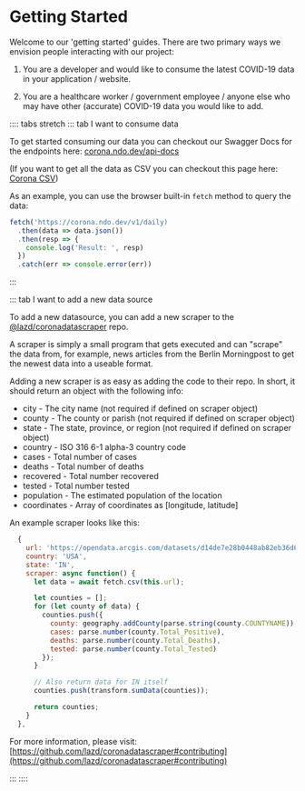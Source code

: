 # Getting Started

Welcome to our 'getting started' guides. There are two primary ways we envision people interacting with our project:

1. You are a developer and would like to consume the latest COVID-19 data in your application / website.

2. You are a healthcare worker / government employee / anyone else who may have other (accurate) COVID-19 data you would like to add.

:::: tabs stretch
::: tab I want to consume data

To get started consuming our data you can checkout our Swagger Docs for the endpoints here: [corona.ndo.dev/api-docs](https://data.corona-api.org/api-docs)

(If you want to get all the data as CSV you can checkout this page here: [Corona CSV](https://coronadatascraper.com/#data.csv))

As an example, you can use the browser built-in `fetch` method to query the data:

```javascript
fetch('https://corona.ndo.dev/v1/daily)
  .then(data => data.json())
  .then(resp => {
    console.log('Result: ', resp)
  })
  .catch(err => console.error(err))
```

:::

::: tab I want to add a new data source

To add a new datasource, you can add a new scraper to the [@lazd/coronadatascraper](https://github.com/lazd/coronadatascraper) repo.

A scraper is simply a small program that gets executed and can "scrape" the data from, for example, news articles from the Berlin Morningpost to get the newest data into a useable format.

Adding a new scraper is as easy as adding the code to their repo. In short, it should return an object with the following info:

- city - The city name (not required if defined on scraper object)
- county - The county or parish (not required if defined on scraper object)
- state - The state, province, or region (not required if defined on scraper object)
- country - ISO 316 6-1 alpha-3 country code
- cases - Total number of cases
- deaths - Total number of deaths
- recovered - Total number recovered
- tested - Total number tested
- population - The estimated population of the location
- coordinates - Array of coordinates as [longitude, latitude]

An example scraper looks like this:

```js
  {
    url: 'https://opendata.arcgis.com/datasets/d14de7e28b0448ab82eb36d6f25b1ea1_0.csv',
    country: 'USA',
    state: 'IN',
    scraper: async function() {
      let data = await fetch.csv(this.url);

      let counties = [];
      for (let county of data) {
        counties.push({
          county: geography.addCounty(parse.string(county.COUNTYNAME)), // Add " County" to the end
          cases: parse.number(county.Total_Positive),
          deaths: parse.number(county.Total_Deaths),
          tested: parse.number(county.Total_Tested)
        });
      }

      // Also return data for IN itself
      counties.push(transform.sumData(counties));

      return counties;
    }
  },
```

For more information, please visit: [https://github.com/lazd/coronadatascraper#contributing](https://github.com/lazd/coronadatascraper#contributing)

:::
::::
